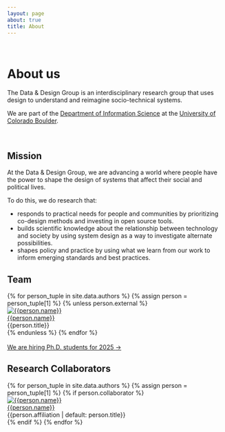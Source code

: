 ```yaml
---
layout: page
about: true
title: About
---
```


<div class="pure-g">
  <div class="pure-u-md-1-12">
  &nbsp;
  </div>
  <div class="pure-u-1 pure-u-md-11-12">
    <h1>About us</h1>
  </div>
</div>

<div class="pure-g">
  <div class="pure-u-1 pure-u-md-1-2">
    <p>
      The <span class="dnd">Data & Design</span> Group is an interdisciplinary research group that uses design to understand and reimagine socio-technical systems.
    </p>
    <p>
      We are part of the <a href="https://www.colorado.edu/cmci/infoscience">Department of Information Science</a> at the <a href="https://www.colorado.edu/">University of Colorado Boulder</a>.
    </p>
  </div>
</div>

<div class="pure-g">
  <div class="pure-u-md-1-4">&nbsp;</div>
  <div class="pure-u-1 pure-u-md-1-2">
  <h2>Mission</h2>
    <p>
      At the <span class="dnd">Data & Design</span> Group, we are advancing a world where people have the power to shape the design of systems that affect their social and political lives.
    </p>
    <p>
      To do this, we do research that:
    </p>
    <ul>
      <li>
        <span class="mission-item">responds to practical needs</span> for people and communities by prioritizing co-design methods and investing in open source tools.
      </li>
      <li>
        <span class="mission-item">builds scientific knowledge</span> about the relationship between technology and society by using system design as a way to investigate alternate possibilities.
      </li>
      <li>
        <span class="mission-item">shapes policy and practice</span> by using what we learn from our work to inform emerging standards and best practices.
      </li>
    </ul>
    <!-- <br/>
    <h2>Our impact</h2>
    <p>
      These are examples of kinds of projects we do, and how they create change:
    </p>
    <ul>
      <li>
        Software tools that <span class="mission-item">advance a new point of view</span> or challenge assumptions about how systems should be designed.
      </li>
      <ul>
        <li>Examples: Umwelt, Bartleby</li>
      </ul>
      <li>
        Design frameworks that <span class="mission-item">help designers think systematically</span> about the characteristics of a class of system.
      </li>
      <ul>
        <li>Examples: Rich Screen Reader Experiences, Data Refusal as Design</li>
      </ul>
      <li>
        Theoretical analyses that <span class="mission-item">help scholars clearly understand</span> a socio-technical concept.
      </li>
      <ul>
        <li>Examples: The Seeing Subject in HCI</li>
      </ul>
      <li>
        Artworks that <span class="mission-item">explore speculative ideas</span> or draw new associations about a concept or a technology.
      </li>
      <ul>
        <li>Examples: Biometric Sans, Everyone Should</li>
      </ul>
    </ul> -->

  </div>
</div>

<div class="pure-g">
  <div class="pure-u-1 pure-u-md-1-2">
    <h2>Team</h2>
    <div class="people-container">
      {% for person_tuple in site.data.authors %}
        {% assign person = person_tuple[1] %}
        {% unless person.external %}
        <div class="person">
          <div class="portrait monotone">
            <a href="{{person.url}}">
              <img src="/imgs/people/{{person_tuple[0]}}.jpg" alt="{{person.name}}" />
            </a>
          </div>
          <div class="person-name" aria-hidden="true"><a href="{{person.url}}">{{person.name}}</a></div>
          <div class="person-title">{{person.title}}</div>
        </div>
        {% endunless %}
      {% endfor %}
    </div>
  </div>
</div>
<div class="pure-g">
  <div class="pure-u-1 pure-u-md-1-2">
    &nbsp;
  </div>
  <div class="pure-u-1 pure-u-md-1-2">
    <a href="#" style="margin: 0;" class="arrow-link">We are hiring Ph.D. students for 2025 <span aria-hidden="true">&rarr;</span></a>
  </div>
</div>

<div class="pure-g">
  <div class="pure-u-1 pure-u-md-1-2">
    <h2>Research Collaborators</h2>
    <div class="people-container">
      {% for person_tuple in site.data.authors %}
        {% assign person = person_tuple[1] %}
        {% if person.collaborator %}
        <div class="person">
          <div class="portrait monotone">
            <a href="{{person.url}}">
              <img src="/imgs/people/{{person_tuple[0]}}.jpg" alt="{{person.name}}" />
            </a>
          </div>
          <div class="person-name" aria-hidden="true"><a href="{{person.url}}">{{person.name}}</a></div>
          <div class="person-title">{{person.affiliation | default: person.title}}</div>
        </div>
        {% endif %}
      {% endfor %}
    </div>
  </div>
</div>
